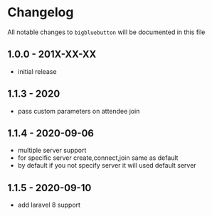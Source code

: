 # Changelog

All notable changes to `bigbluebutton` will be documented in this file

## 1.0.0 - 201X-XX-XX

- initial release

## 1.1.3 - 2020
- pass custom parameters on attendee join

## 1.1.4 - 2020-09-06 
- multiple server support
- for specific server create,connect,join same as default
- by default if you not specify server it will used default server 

## 1.1.5 - 2020-09-10
- add laravel 8 support
	
